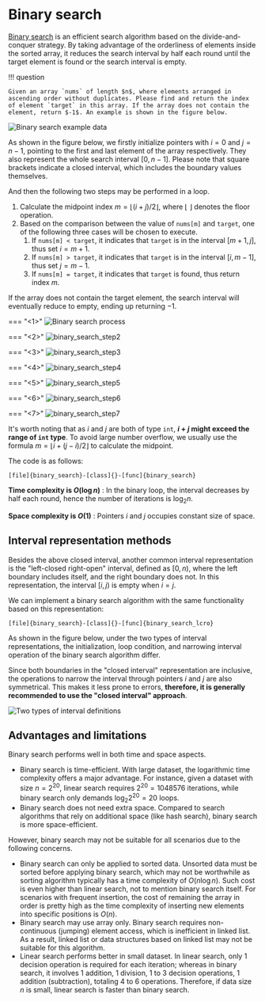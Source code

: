# Binary search

<u>Binary search</u> is an efficient search algorithm based on the divide-and-conquer strategy. By taking advantage of the orderliness of elements inside the sorted array, it reduces the search interval by half each round until the target element is found or the search interval is empty.

!!! question

    Given an array `nums` of length $n$, where elements arranged in ascending order without duplicates. Please find and return the index of element `target` in this array. If the array does not contain the element, return $-1$. An example is shown in the figure below.

![Binary search example data](binary_search.assets/binary_search_example.png)

As shown in the figure below, we firstly initialize pointers with $i = 0$ and $j = n - 1$, pointing to the first and last element of the array respectively. They also represent the whole search interval $[0, n - 1]$. Please note that square brackets indicate a closed interval, which includes the boundary values themselves.

And then the following two steps may be performed in a loop.

1. Calculate the midpoint index $m = \lfloor {(i + j) / 2} \rfloor$, where $\lfloor \: \rfloor$ denotes the floor operation.
2. Based on the comparison between the value of `nums[m]` and `target`, one of the following three cases will be chosen to execute.
    1. If `nums[m] < target`, it indicates that `target` is in the interval $[m + 1, j]$, thus set $i = m + 1$.
    2. If `nums[m] > target`, it indicates that `target` is in the interval $[i, m - 1]$, thus set $j = m - 1$.
    3. If `nums[m] = target`, it indicates that `target` is found, thus return index $m$.

If the array does not contain the target element, the search interval will eventually reduce to empty, ending up returning $-1$.

=== "<1>"
    ![Binary search process](binary_search.assets/binary_search_step1.png)

=== "<2>"
    ![binary_search_step2](binary_search.assets/binary_search_step2.png)

=== "<3>"
    ![binary_search_step3](binary_search.assets/binary_search_step3.png)

=== "<4>"
    ![binary_search_step4](binary_search.assets/binary_search_step4.png)

=== "<5>"
    ![binary_search_step5](binary_search.assets/binary_search_step5.png)

=== "<6>"
    ![binary_search_step6](binary_search.assets/binary_search_step6.png)

=== "<7>"
    ![binary_search_step7](binary_search.assets/binary_search_step7.png)

It's worth noting that as $i$ and $j$ are both of type `int`, **$i + j$ might exceed the range of `int` type**. To avoid large number overflow, we usually use the formula $m = \lfloor {i + (j - i) / 2} \rfloor$ to calculate the midpoint.

The code is as follows:

```src
[file]{binary_search}-[class]{}-[func]{binary_search}
```

**Time complexity is $O(\log n)$** : In the binary loop, the interval decreases by half each round, hence the number of iterations is $\log_2 n$.

**Space complexity is $O(1)$** : Pointers $i$ and $j$ occupies constant size of space.

## Interval representation methods

Besides the above closed interval, another common interval representation is the "left-closed right-open" interval, defined as $[0, n)$, where the left boundary includes itself, and the right boundary does not. In this representation, the interval $[i, j)$ is empty when $i = j$.

We can implement a binary search algorithm with the same functionality based on this representation:

```src
[file]{binary_search}-[class]{}-[func]{binary_search_lcro}
```

As shown in the figure below, under the two types of interval representations, the initialization, loop condition, and narrowing interval operation of the binary search algorithm differ.

Since both boundaries in the "closed interval" representation are inclusive, the operations to narrow the interval through pointers $i$ and $j$ are also symmetrical. This makes it less prone to errors, **therefore, it is generally recommended to use the "closed interval" approach**.

![Two types of interval definitions](binary_search.assets/binary_search_ranges.png)

## Advantages and limitations

Binary search performs well in both time and space aspects.

- Binary search is time-efficient. With large dataset, the logarithmic time complexity offers a major advantage. For instance, given a dataset with size $n = 2^{20}$, linear search requires $2^{20} = 1048576$ iterations, while binary search only demands $\log_2 2^{20} = 20$ loops.
- Binary search does not need extra space. Compared to search algorithms that rely on additional space (like hash search), binary search is more space-efficient.

However, binary search may not be suitable for all scenarios due to the following concerns.

- Binary search can only be applied to sorted data. Unsorted data must be sorted before applying binary search, which may not be worthwhile as sorting algorithm typically has a time complexity of $O(n \log n)$. Such cost is even higher than linear search, not to mention binary search itself. For scenarios with frequent insertion, the cost of remaining the array in order is pretty high as the time complexity of inserting new elements into specific positions is $O(n)$.
- Binary search may use array only. Binary search requires non-continuous (jumping) element access, which is inefficient in linked list. As a result, linked list or data structures based on linked list may not be suitable for this algorithm.
- Linear search performs better in small dataset. In linear search, only 1 decision operation is required for each iteration; whereas in binary search, it involves 1 addition, 1 division, 1 to 3 decision operations, 1 addition (subtraction), totaling 4 to 6 operations. Therefore, if data size $n$ is small, linear search is faster than binary search.

